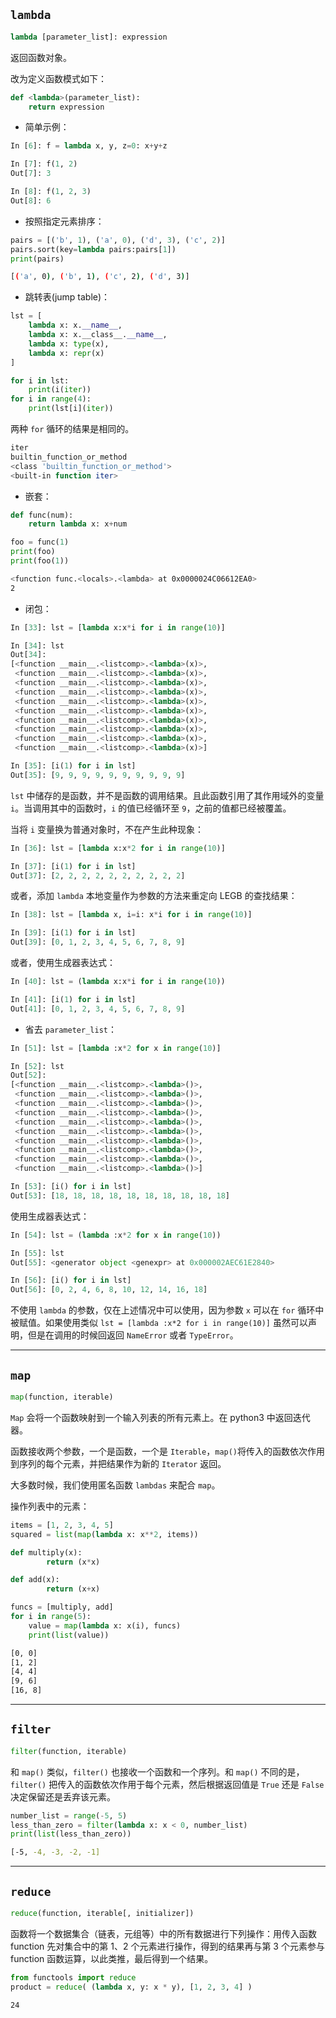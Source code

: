 ## `lambda`

```python
lambda [parameter_list]: expression
```

返回函数对象。

改为定义函数模式如下：

```python
def <lambda>(parameter_list):
    return expression
```

* 简单示例：

```python
In [6]: f = lambda x, y, z=0: x+y+z

In [7]: f(1, 2)
Out[7]: 3

In [8]: f(1, 2, 3)
Out[8]: 6
```

* 按照指定元素排序：

```python
pairs = [('b', 1), ('a', 0), ('d', 3), ('c', 2)]
pairs.sort(key=lambda pairs:pairs[1])
print(pairs)
```

```bash
[('a', 0), ('b', 1), ('c', 2), ('d', 3)]
```

* 跳转表(jump table)：

```python
lst = [
    lambda x: x.__name__,
    lambda x: x.__class__.__name__,
    lambda x: type(x),
    lambda x: repr(x)
]
```

```python
for i in lst:
    print(i(iter))
for i in range(4):
    print(lst[i](iter))
```

两种 `for` 循环的结果是相同的。

```bash
iter
builtin_function_or_method
<class 'builtin_function_or_method'>
<built-in function iter>
```

* 嵌套：

```python
def func(num):
    return lambda x: x+num
```

```python
foo = func(1)
print(foo)
print(foo(1))
```

```bash
<function func.<locals>.<lambda> at 0x0000024C06612EA0>
2
```

* 闭包：

```python
In [33]: lst = [lambda x:x*i for i in range(10)]

In [34]: lst
Out[34]:
[<function __main__.<listcomp>.<lambda>(x)>,
 <function __main__.<listcomp>.<lambda>(x)>,
 <function __main__.<listcomp>.<lambda>(x)>,
 <function __main__.<listcomp>.<lambda>(x)>,
 <function __main__.<listcomp>.<lambda>(x)>,
 <function __main__.<listcomp>.<lambda>(x)>,
 <function __main__.<listcomp>.<lambda>(x)>,
 <function __main__.<listcomp>.<lambda>(x)>,
 <function __main__.<listcomp>.<lambda>(x)>,
 <function __main__.<listcomp>.<lambda>(x)>]

In [35]: [i(1) for i in lst]
Out[35]: [9, 9, 9, 9, 9, 9, 9, 9, 9, 9]
```

`lst` 中储存的是函数，并不是函数的调用结果。且此函数引用了其作用域外的变量 `i`。当调用其中的函数时，`i` 的值已经循环至 `9`，之前的值都已经被覆盖。

当将 `i` 变量换为普通对象时，不在产生此种现象：

```python
In [36]: lst = [lambda x:x*2 for i in range(10)]

In [37]: [i(1) for i in lst]
Out[37]: [2, 2, 2, 2, 2, 2, 2, 2, 2, 2]
```

或者，添加 `lambda` 本地变量作为参数的方法来重定向 LEGB 的查找结果：

```python
In [38]: lst = [lambda x, i=i: x*i for i in range(10)]

In [39]: [i(1) for i in lst]
Out[39]: [0, 1, 2, 3, 4, 5, 6, 7, 8, 9]
```

或者，使用生成器表达式：

```python
In [40]: lst = (lambda x:x*i for i in range(10))

In [41]: [i(1) for i in lst]
Out[41]: [0, 1, 2, 3, 4, 5, 6, 7, 8, 9]
```

* 省去 `parameter_list`：

```python
In [51]: lst = [lambda :x*2 for x in range(10)]

In [52]: lst
Out[52]:
[<function __main__.<listcomp>.<lambda>()>,
 <function __main__.<listcomp>.<lambda>()>,
 <function __main__.<listcomp>.<lambda>()>,
 <function __main__.<listcomp>.<lambda>()>,
 <function __main__.<listcomp>.<lambda>()>,
 <function __main__.<listcomp>.<lambda>()>,
 <function __main__.<listcomp>.<lambda>()>,
 <function __main__.<listcomp>.<lambda>()>,
 <function __main__.<listcomp>.<lambda>()>,
 <function __main__.<listcomp>.<lambda>()>]

In [53]: [i() for i in lst]
Out[53]: [18, 18, 18, 18, 18, 18, 18, 18, 18, 18]
```

使用生成器表达式：

```python
In [54]: lst = (lambda :x*2 for x in range(10))

In [55]: lst
Out[55]: <generator object <genexpr> at 0x000002AEC61E2840>

In [56]: [i() for i in lst]
Out[56]: [0, 2, 4, 6, 8, 10, 12, 14, 16, 18]
```

不使用 `lambda` 的参数，仅在上述情况中可以使用，因为参数 `x` 可以在 `for` 循环中被赋值。如果使用类似 `lst = [lambda :x*2 for i in range(10)]` 虽然可以声明，但是在调用的时候回返回 `NameError` 或者 `TypeError`。

***

## `map`

```python
map(function, iterable)
```

`Map` 会将一个函数映射到一个输入列表的所有元素上。在 python3 中返回迭代器。

函数接收两个参数，一个是函数，一个是 `Iterable`，`map()`将传入的函数依次作用到序列的每个元素，并把结果作为新的 `Iterator` 返回。

大多数时候，我们使用匿名函数 `lambdas` 来配合 `map`。

操作列表中的元素：

```python
items = [1, 2, 3, 4, 5]
squared = list(map(lambda x: x**2, items))
```

```python
def multiply(x):
        return (x*x)

def add(x):
        return (x+x)

funcs = [multiply, add]
for i in range(5):
    value = map(lambda x: x(i), funcs)
    print(list(value))
```

```bash
[0, 0]
[1, 2]
[4, 4]
[9, 6]
[16, 8]
```

***

## `filter`

```python
filter(function, iterable)
```

和 `map()` 类似，`filter()` 也接收一个函数和一个序列。和 `map()` 不同的是，`filter()` 把传入的函数依次作用于每个元素，然后根据返回值是 `True` 还是 `False` 决定保留还是丢弃该元素。

```python
number_list = range(-5, 5)
less_than_zero = filter(lambda x: x < 0, number_list)
print(list(less_than_zero))
```

```bash
[-5, -4, -3, -2, -1]
```

***

## `reduce`

```python
reduce(function, iterable[, initializer])
```

函数将一个数据集合（链表，元组等）中的所有数据进行下列操作：用传入函数 function 先对集合中的第 1、2 个元素进行操作，得到的结果再与第 3 个元素参与 function 函数运算，以此类推，最后得到一个结果。

```python
from functools import reduce
product = reduce( (lambda x, y: x * y), [1, 2, 3, 4] )
```

```bash
24
```